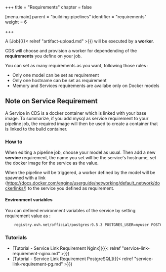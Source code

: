 +++
title = "Requirements"
chapter = false

[menu.main]
parent = "building-pipelines"
identifier = "requirements"
weight = 6

+++



A [Job]({{< relref "artifact-upload.md" >}}) will be executed by a **worker**.

CDS will choose and provision a worker for dependending of the **requirements** you define on your job.

You can set as many requirements as you want, following those rules :

- Only one model can be set as requirement
- Only one hostname can be set as requirement
- Memory and Services requirements are availabe only on Docker models


## Note on Service Requirement

A Service in CDS is a docker container which is linked with your base image. To summarize, if you add mysql as service requirement to your pipeline job, the required image will then be used to create a container that is linked to the build container.

### How to

When editing a pipeline job, choose your model as usual. Then add a new  **service** requirement, the name you set will be the service's hostname, set the docker image for the service as the value.

When the pipeline will be triggered, a worker defined by the model will be spawned with a link (https://docs.docker.com/engine/userguide/networking/default_network/dockerlinks/) to the service you defined as requirement.

#### Environment variables

You can defined environment variables of the service by setting requirement value as :
```bash
    registry.ovh.net/official/postgres:9.5.3 POSTGRES_USER=myuser POSTGRES_PASSWORD=mypassword
```

### Tutorials

* [Tutorial - Service Link Requirement Nginx]({{< relref "service-link-requirement-nginx.md" >}})
* [Tutorial - Service Link Requirement PostgreSQL]({{< relref "service-link-requirement-pg.md" >}})
